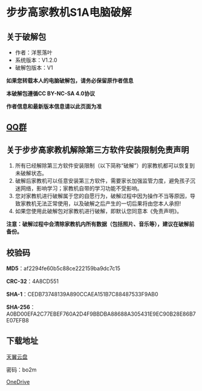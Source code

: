 # 步步高家教机S1A电脑破解

## 关于破解包
- 作者：洋葱落叶
- 系统版本：V1.2.0
- 破解包版本：V1

**如果您转载本人的电脑破解包，请务必保留原作者信息**

**本破解包遵循CC BY-NC-SA 4.0协议**

**作者信息和最新版本信息请以此页面为准**

## [QQ群](QQ_Group.md)

## 关于步步高家教机解除第三方软件安装限制免责声明
1. 所有已经解除第三方软件安装限制（以下简称“破解”）的家教机都可以恢复到未破解状态。
2. 破解后家教机可以任意安装第三方软件，需要家长加强监管力度，避免孩子沉迷网络，影响学习；家教机自带的学习功能不受影响。
3. 您对家教机进行破解属于您的自愿行为，破解过程中因为操作不当等原因，导致家教机无法正常使用，以及破解之后产生的一切后果将由您本人承担!
4. 如果您使用此破解包对家教机进行破解，即默认您同意本《免责声明》。

**注意：破解过程中会清除家教机内所有数据（包括照片、音乐等），建议在破解前备份。**

## 校验码
**MD5**：af2294fe60b5c88ce222159ba9dc7c15

**CRC-32**：4A8CD551

**SHA-1**：CEDB73748139A890CCAEA151B7C88487533F9AB0

**SHA-256**：A0BD00EFA2C77EBEF760A2D4F9BBDBA88688A305431E9EC90B28E86B7E07EFB8

## 下载地址
[天翼云盘](https://cloud.189.cn/t/Qb2I7b3Ifq6f)

密码：bo2m


[OneDrive](https://dljz-my.sharepoint.com/:f:/g/personal/ycly_nii_ink/Eof0VDqtz69Ktvnb28JVUsQBvE1AEIFvQavEMFYVbBIpsg?e=aRbhQh)
